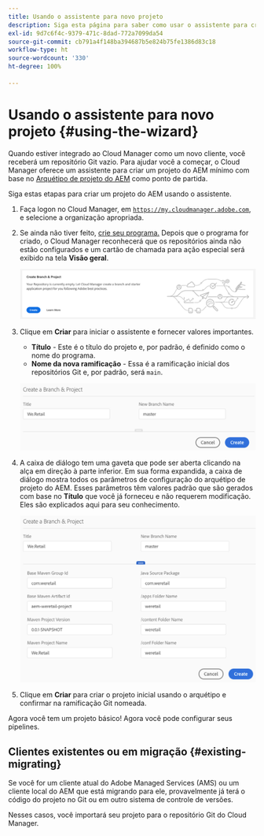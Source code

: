 ```yaml
---
title: Usando o assistente para novo projeto
description: Siga esta página para saber como usar o assistente para criar um projeto de aplicativo do AEM
exl-id: 9d7c6f4c-9379-471c-8dad-772a7099da54
source-git-commit: cb791a4f148ba394687b5e824b75fe1386d83c18
workflow-type: ht
source-wordcount: '330'
ht-degree: 100%

---
```



# Usando o assistente para novo projeto {#using-the-wizard}

Quando estiver integrado ao Cloud Manager como um novo cliente, você receberá um repositório Git vazio. Para ajudar você a começar, o Cloud Manager oferece um assistente para criar um projeto do AEM mínimo com base no [Arquétipo de projeto do AEM](https://github.com/Adobe-Marketing-Cloud/aem-project-archetype) como ponto de partida.

Siga estas etapas para criar um projeto do AEM usando o assistente.

1. Faça logon no Cloud Manager, em [`https://my.cloudmanager.adobe.com`](https://my.cloudmanager.adobe.com), e selecione a organização apropriada.

1. Se ainda não tiver feito, [crie seu programa.](program-setup.md) Depois que o programa for criado, o Cloud Manager reconhecerá que os repositórios ainda não estão configurados e um cartão de chamada para ação especial será exibido na tela **Visão geral**.

   ![Criar CTA de projeto](/help/assets/image2018-10-3_14-29-44.png)

1. Clique em **Criar** para iniciar o assistente e fornecer valores importantes.

   * **Título** - Este é o título do projeto e, por padrão, é definido como o nome do programa.
   * **Nome da nova ramificação** - Essa é a ramificação inicial dos repositórios Git e, por padrão, será `main`.

   ![Valores do projeto](/help/assets/screen_shot_2018-10-08at55825am.png)

1. A caixa de diálogo tem uma gaveta que pode ser aberta clicando na alça em direção à parte inferior. Em sua forma expandida, a caixa de diálogo mostra todos os parâmetros de configuração do arquétipo de projeto do AEM. Esses parâmetros têm valores padrão que são gerados com base no **Título** que você já forneceu e não requerem modificação. Eles são explicados aqui para seu conhecimento.

   ![Parâmetros detalhados do arquétipo](/help/assets/screen_shot_2018-10-08at60032am.png)

1. Clique em **Criar** para criar o projeto inicial usando o arquétipo e confirmar na ramificação Git nomeada.

Agora você tem um projeto básico! Agora você pode configurar seus pipelines.

## Clientes existentes ou em migração {#existing-migrating}

Se você for um cliente atual do Adobe Managed Services (AMS) ou um cliente local do AEM que está migrando para ele, provavelmente já terá o código do projeto no Git ou em outro sistema de controle de versões.

Nesses casos, você importará seu projeto para o repositório Git do Cloud Manager.
